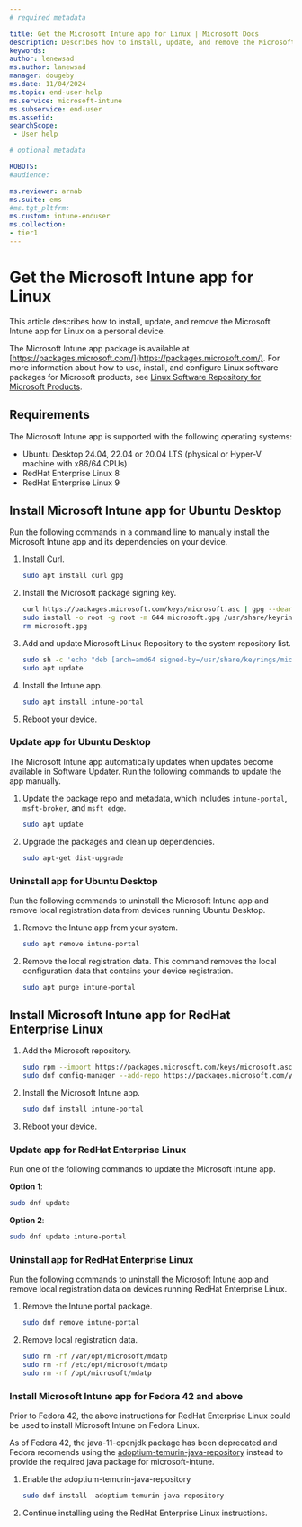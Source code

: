 ```yaml
---
# required metadata

title: Get the Microsoft Intune app for Linux | Microsoft Docs
description: Describes how to install, update, and remove the Microsoft Intune app for Linux. 
keywords:
author: lenewsad
ms.author: lanewsad
manager: dougeby
ms.date: 11/04/2024
ms.topic: end-user-help
ms.service: microsoft-intune
ms.subservice: end-user
ms.assetid: 
searchScope:
 - User help

# optional metadata

ROBOTS:  
#audience:

ms.reviewer: arnab
ms.suite: ems
#ms.tgt_pltfrm:
ms.custom: intune-enduser
ms.collection:
- tier1
---  
```


# Get the Microsoft Intune app for Linux   

This article describes how to install, update, and remove the Microsoft Intune app for Linux on a personal device.  

The Microsoft Intune app package is available at [https://packages.microsoft.com/](https://packages.microsoft.com/). For more information about how to use, install, and configure Linux software packages for Microsoft products, see [Linux Software Repository for Microsoft Products](/windows-server/administration/linux-package-repository-for-microsoft-software).  

## Requirements  

The Microsoft Intune app is supported with the following operating systems:  

 - Ubuntu Desktop 24.04, 22.04 or 20.04 LTS (physical or Hyper-V machine with x86/64 CPUs)  
 - RedHat Enterprise Linux 8  
 - RedHat Enterprise Linux 9

## Install Microsoft Intune app for Ubuntu Desktop
Run the following commands in a command line to manually install the Microsoft Intune app and its dependencies on your device.  

1. Install Curl. 

    ```bash
    sudo apt install curl gpg
    ```

2. Install the Microsoft package signing key.  

   ```bash
   curl https://packages.microsoft.com/keys/microsoft.asc | gpg --dearmor > microsoft.gpg
   sudo install -o root -g root -m 644 microsoft.gpg /usr/share/keyrings/
   rm microsoft.gpg
   ```

3. Add and update Microsoft Linux Repository to the system repository list.

   ```bash
   sudo sh -c 'echo "deb [arch=amd64 signed-by=/usr/share/keyrings/microsoft.gpg] https://packages.microsoft.com/ubuntu/$(lsb_release -rs)/prod $(lsb_release -cs) main" >> /etc/apt/sources.list.d/microsoft-ubuntu-$(lsb_release -cs)-prod.list'
   sudo apt update
   ```

4. Install the Intune app.

    ```bash
    sudo apt install intune-portal
    ``` 

5. Reboot your device.  

### Update app for Ubuntu Desktop 
The Microsoft Intune app automatically updates when updates become available in Software Updater. Run the following commands to update the app manually.    


1. Update the package repo and metadata, which includes `intune-portal`, `msft-broker`, and `msft edge`.   

    ```bash
    sudo apt update
    ```
 
2. Upgrade the packages and clean up dependencies.  

    ```bash
    sudo apt-get dist-upgrade
    ```

### Uninstall app for Ubuntu Desktop  
Run the following commands to uninstall the Microsoft Intune app and remove local registration data from devices running Ubuntu Desktop.  

1. Remove the Intune app from your system.  

    ```bash
    sudo apt remove intune-portal
    ```

2. Remove the local registration data. This command removes the local configuration data that contains your device registration.     

    ```bash
    sudo apt purge intune-portal
    ```  
## Install Microsoft Intune app for RedHat Enterprise Linux  

1. Add the Microsoft repository.  

   ```bash
   sudo rpm --import https://packages.microsoft.com/keys/microsoft.asc
   sudo dnf config-manager --add-repo https://packages.microsoft.com/yumrepos/microsoft-rhel9.0-prod
   ```

2. Install the Microsoft Intune app.  

   ```bash
   sudo dnf install intune-portal
   ```

3. Reboot your device.  

### Update app for RedHat Enterprise Linux  
Run one of the following commands to update the Microsoft Intune app.  

**Option 1**:  

   ```bash
   sudo dnf update
   ```

**Option 2**: 
   ```bash
   sudo dnf update intune-portal
   ```

### Uninstall app for RedHat Enterprise Linux  

Run the following commands to uninstall the Microsoft Intune app and remove local registration data on devices running RedHat Enterprise Linux.    

1. Remove the Intune portal package.  

   ```bash
   sudo dnf remove intune-portal
   ```

2. Remove local registration data.  

   ```bash
   sudo rm -rf /var/opt/microsoft/mdatp
   sudo rm -rf /etc/opt/microsoft/mdatp
   sudo rm -rf /opt/microsoft/mdatp
   ```  
### Install Microsoft Intune app for Fedora 42 and above

Prior to Fedora 42, the above instructions for RedHat Enterprise Linux could be used to install Microsoft Intune on Fedora Linux.

As of Fedora 42, the java-11-openjdk package has been deprecated and Fedora recomends using the [adoptium-temurin-java-repository](https://fedoraproject.org/wiki/Changes/ThirdPartyLegacyJdks#adoptium-temurin-java-repository) instead to provide the required java package for microsoft-intune.

1. Enable the adoptium-temurin-java-repository
    ```bash
    sudo dnf install  adoptium-temurin-java-repository
    ```
2. Continue installing using the RedHat Enterprise Linux instructions.
